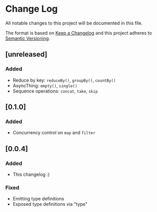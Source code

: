 # Change Log
All notable changes to this project will be documented in this file.

The format is based on [Keep a Changelog](http://keepachangelog.com/)
and this project adheres to [Semantic Versioning](http://semver.org/).

## [unreleased]
### Added
- Reduce by key: `reduceBy()`, `groupBy()`, `countBy()`
- AsyncThing: `empty()`, `single()`
- Sequence operations: `concat`, `take`, `skip`

## [0.1.0]
### Added
- Concurrency control on `map` and `filter`

## [0.0.4]
### Added
- This changelog :)

### Fixed
- Emitting type definitions
- Exposed type definitions via "type"
